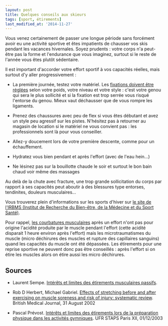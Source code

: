 ```yaml
---
layout: post
title: Quelques conseils aux skieurs
tags: [sport, étirements]
last_modified_at: '2014-11-27'
---
```


Vous venez certainement de passer une longue période sans forcément avoir eu une activité sportive et êtes impatients de chausser vos skis pendant les vacances hivernales. Soyez prudents : votre corps n'a peut-être pas la forme et l'endurance que vous imaginez, surtout si le reste de l'année vous êtes plutôt sédentaire.

Il est important d'accorder votre effort sportif à vos capacités réelles, mais surtout d'y aller progressivement :

- La première journée, testez votre matériel. Les [fixations doivent être réglées](http://www.reglagefixation.fr/) selon votre poids, votre niveau et votre style : c'est votre genou qui sera le plus sollicité et si la fixation est trop serrée vous risqué l'entorse du genou. Mieux vaut déchausser que de vous rompre les ligaments.

- Prenez des chaussures avec peu de flex si vous êtes débutant et avez un style peu agressif sur les pistes. N'hésitez pas à retourner au magasin de location si le matériel ne vous convient pas : les professionnels sont là pour vous conseiller.

- Allez-y doucement lors de votre première descente, comme pour un échauffement.

- Hydratez vous bien pendant et après l'effort (avec de l'eau hein...)

- Ne lésinez pas sur la bouillotte chaude le soir et surtout le bon bain chaud voir même des massages

Au delà de la chute avec fracture, une trop grande sollicitation du corps par rapport à ses capacités peut aboutir à des blessures type entorses, tendinites, douleurs musculaires...

Vous trouverez plein d'informations sur les sports d'hiver sur [le site de l'IRBMS (Institut de Recherche du Bien-être, de la Médecine et du Sport Santé)](http://www.irbms.com/sport/sports-hiver/).

Pour rappel, [les courbatures musculaires](https://fr.wikipedia.org/wiki/Courbature) après un effort n'ont pas pour origine l'acidité produite par le muscle pendant l'effort (cette acidité disparait 1 heure environ après l'effort) mais les microtraumatismes du muscle (micro déchirures des muscles et rupture des capillaires sanguins) quand les capacités du muscle ont été dépassées. Les étirements pour une reprise sportive ne peuvent donc pas être conseillés : après l'effort si on étire les muscles alors on étire aussi les micro déchirures.

## Sources

- Laurent Sempe.
  [Intérêts et limites des étirements musculaires passifs](http://l.sempe.free.fr/Etirements%20passifs.pdf).

- Rob D Herbert, Michael Gabriel.
  [Effects of stretching before and after exercising on muscle soreness and risk of injury: systematic review](http://www.bmj.com/content/325/7362/468).
  British Medical Journal, 31 August 2002

- Pascal Prévost.
  [Intérêts et limites des étirements lors de la préparation physique dans les activités gymniques](http://prevost.pascal.free.fr/public/pdf/Etirements.pdf).
  UFR STAPS Paris XII, 01/12/2003
